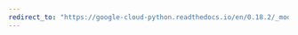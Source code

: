 ```yaml
---
redirect_to: "https://google-cloud-python.readthedocs.io/en/0.18.2/_modules/gcloud/datastore/batch.html"
---
```

